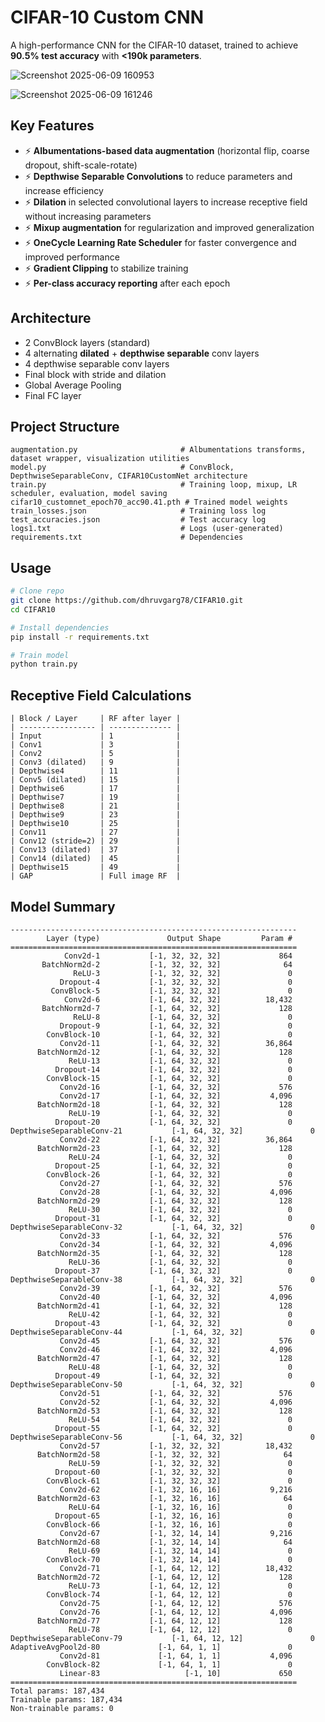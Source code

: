 # CIFAR-10 Custom CNN

A high-performance CNN for the CIFAR-10 dataset, trained to achieve **90.5% test accuracy** with **<190k parameters**.

![Screenshot 2025-06-09 160953](https://github.com/user-attachments/assets/21a945f0-6873-4447-aff1-d8a61c5364f0)

![Screenshot 2025-06-09 161246](https://github.com/user-attachments/assets/a884e171-13d8-4f2c-98fc-f09d6d56c6f4)

## Key Features

- ⚡ **Albumentations-based data augmentation** (horizontal flip, coarse dropout, shift-scale-rotate)
- ⚡ **Depthwise Separable Convolutions** to reduce parameters and increase efficiency
- ⚡ **Dilation** in selected convolutional layers to increase receptive field without increasing parameters
- ⚡ **Mixup augmentation** for regularization and improved generalization
- ⚡ **OneCycle Learning Rate Scheduler** for faster convergence and improved performance
- ⚡ **Gradient Clipping** to stabilize training
- ⚡ **Per-class accuracy reporting** after each epoch

## Architecture

- 2 ConvBlock layers (standard)
- 4 alternating **dilated** + **depthwise separable** conv layers
- 4 depthwise separable conv layers
- Final block with stride and dilation
- Global Average Pooling
- Final FC layer

## Project Structure

```
augmentation.py                       # Albumentations transforms, dataset wrapper, visualization utilities
model.py                              # ConvBlock, DepthwiseSeparableConv, CIFAR10CustomNet architecture
train.py                              # Training loop, mixup, LR scheduler, evaluation, model saving
cifar10_customnet_epoch70_acc90.41.pth # Trained model weights
train_losses.json                     # Training loss log
test_accuracies.json                  # Test accuracy log
logs1.txt                             # Logs (user-generated)
requirements.txt                      # Dependencies
```

## Usage

```bash
# Clone repo
git clone https://github.com/dhruvgarg78/CIFAR10.git
cd CIFAR10

# Install dependencies
pip install -r requirements.txt

# Train model
python train.py
```


## Receptive Field Calculations
```
| Block / Layer     | RF after layer |
| ----------------- | -------------- |
| Input             | 1              |
| Conv1             | 3              |
| Conv2             | 5              |
| Conv3 (dilated)   | 9              |
| Depthwise4        | 11             |
| Conv5 (dilated)   | 15             |
| Depthwise6        | 17             |
| Depthwise7        | 19             |
| Depthwise8        | 21             |
| Depthwise9        | 23             |
| Depthwise10       | 25             |
| Conv11            | 27             |
| Conv12 (stride=2) | 29             |
| Conv13 (dilated)  | 37             |
| Conv14 (dilated)  | 45             |
| Depthwise15       | 49             |
| GAP               | Full image RF  |
```

## Model Summary

```
----------------------------------------------------------------
        Layer (type)               Output Shape         Param #
================================================================
            Conv2d-1           [-1, 32, 32, 32]             864
       BatchNorm2d-2           [-1, 32, 32, 32]              64
              ReLU-3           [-1, 32, 32, 32]               0
           Dropout-4           [-1, 32, 32, 32]               0
         ConvBlock-5           [-1, 32, 32, 32]               0
            Conv2d-6           [-1, 64, 32, 32]          18,432
       BatchNorm2d-7           [-1, 64, 32, 32]             128
              ReLU-8           [-1, 64, 32, 32]               0
           Dropout-9           [-1, 64, 32, 32]               0
        ConvBlock-10           [-1, 64, 32, 32]               0
           Conv2d-11           [-1, 64, 32, 32]          36,864
      BatchNorm2d-12           [-1, 64, 32, 32]             128
             ReLU-13           [-1, 64, 32, 32]               0
          Dropout-14           [-1, 64, 32, 32]               0
        ConvBlock-15           [-1, 64, 32, 32]               0
           Conv2d-16           [-1, 64, 32, 32]             576
           Conv2d-17           [-1, 64, 32, 32]           4,096
      BatchNorm2d-18           [-1, 64, 32, 32]             128
             ReLU-19           [-1, 64, 32, 32]               0
          Dropout-20           [-1, 64, 32, 32]               0
DepthwiseSeparableConv-21           [-1, 64, 32, 32]               0
           Conv2d-22           [-1, 64, 32, 32]          36,864
      BatchNorm2d-23           [-1, 64, 32, 32]             128
             ReLU-24           [-1, 64, 32, 32]               0
          Dropout-25           [-1, 64, 32, 32]               0
        ConvBlock-26           [-1, 64, 32, 32]               0
           Conv2d-27           [-1, 64, 32, 32]             576
           Conv2d-28           [-1, 64, 32, 32]           4,096
      BatchNorm2d-29           [-1, 64, 32, 32]             128
             ReLU-30           [-1, 64, 32, 32]               0
          Dropout-31           [-1, 64, 32, 32]               0
DepthwiseSeparableConv-32           [-1, 64, 32, 32]               0
           Conv2d-33           [-1, 64, 32, 32]             576
           Conv2d-34           [-1, 64, 32, 32]           4,096
      BatchNorm2d-35           [-1, 64, 32, 32]             128
             ReLU-36           [-1, 64, 32, 32]               0
          Dropout-37           [-1, 64, 32, 32]               0
DepthwiseSeparableConv-38           [-1, 64, 32, 32]               0
           Conv2d-39           [-1, 64, 32, 32]             576
           Conv2d-40           [-1, 64, 32, 32]           4,096
      BatchNorm2d-41           [-1, 64, 32, 32]             128
             ReLU-42           [-1, 64, 32, 32]               0
          Dropout-43           [-1, 64, 32, 32]               0
DepthwiseSeparableConv-44           [-1, 64, 32, 32]               0
           Conv2d-45           [-1, 64, 32, 32]             576
           Conv2d-46           [-1, 64, 32, 32]           4,096
      BatchNorm2d-47           [-1, 64, 32, 32]             128
             ReLU-48           [-1, 64, 32, 32]               0
          Dropout-49           [-1, 64, 32, 32]               0
DepthwiseSeparableConv-50           [-1, 64, 32, 32]               0
           Conv2d-51           [-1, 64, 32, 32]             576
           Conv2d-52           [-1, 64, 32, 32]           4,096
      BatchNorm2d-53           [-1, 64, 32, 32]             128
             ReLU-54           [-1, 64, 32, 32]               0
          Dropout-55           [-1, 64, 32, 32]               0
DepthwiseSeparableConv-56           [-1, 64, 32, 32]               0
           Conv2d-57           [-1, 32, 32, 32]          18,432
      BatchNorm2d-58           [-1, 32, 32, 32]              64
             ReLU-59           [-1, 32, 32, 32]               0
          Dropout-60           [-1, 32, 32, 32]               0
        ConvBlock-61           [-1, 32, 32, 32]               0
           Conv2d-62           [-1, 32, 16, 16]           9,216
      BatchNorm2d-63           [-1, 32, 16, 16]              64
             ReLU-64           [-1, 32, 16, 16]               0
          Dropout-65           [-1, 32, 16, 16]               0
        ConvBlock-66           [-1, 32, 16, 16]               0
           Conv2d-67           [-1, 32, 14, 14]           9,216
      BatchNorm2d-68           [-1, 32, 14, 14]              64
             ReLU-69           [-1, 32, 14, 14]               0
        ConvBlock-70           [-1, 32, 14, 14]               0
           Conv2d-71           [-1, 64, 12, 12]          18,432
      BatchNorm2d-72           [-1, 64, 12, 12]             128
             ReLU-73           [-1, 64, 12, 12]               0
        ConvBlock-74           [-1, 64, 12, 12]               0
           Conv2d-75           [-1, 64, 12, 12]             576
           Conv2d-76           [-1, 64, 12, 12]           4,096
      BatchNorm2d-77           [-1, 64, 12, 12]             128
             ReLU-78           [-1, 64, 12, 12]               0
DepthwiseSeparableConv-79           [-1, 64, 12, 12]               0
AdaptiveAvgPool2d-80             [-1, 64, 1, 1]               0
           Conv2d-81             [-1, 64, 1, 1]           4,096
        ConvBlock-82             [-1, 64, 1, 1]               0
           Linear-83                   [-1, 10]             650
================================================================
Total params: 187,434
Trainable params: 187,434
Non-trainable params: 0
```

